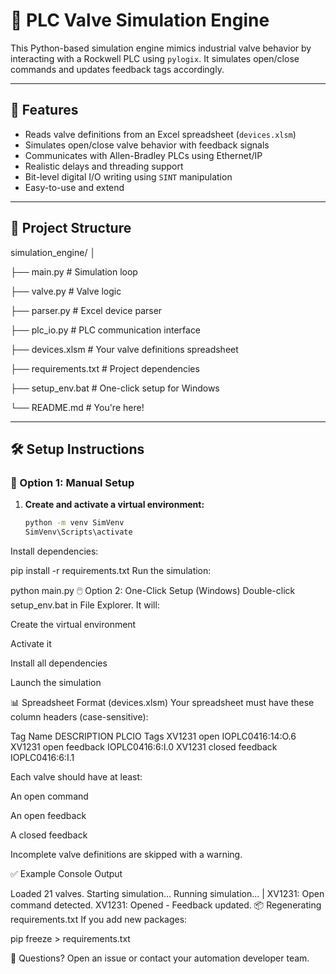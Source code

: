 # 🧪 PLC Valve Simulation Engine

This Python-based simulation engine mimics industrial valve behavior by interacting with a Rockwell PLC using `pylogix`. It simulates open/close commands and updates feedback tags accordingly.

---

## 🚀 Features

- Reads valve definitions from an Excel spreadsheet (`devices.xlsm`)
- Simulates open/close valve behavior with feedback signals
- Communicates with Allen-Bradley PLCs using Ethernet/IP
- Realistic delays and threading support
- Bit-level digital I/O writing using `SINT` manipulation
- Easy-to-use and extend

---

## 📁 Project Structure

simulation_engine/
│

├── main.py # Simulation loop

├── valve.py # Valve logic

├── parser.py # Excel device parser

├── plc_io.py # PLC communication interface

├── devices.xlsm # Your valve definitions spreadsheet

├── requirements.txt # Project dependencies

├── setup_env.bat # One-click setup for Windows

└── README.md # You're here!


---

## 🛠️ Setup Instructions

### 🧵 Option 1: Manual Setup

1. **Create and activate a virtual environment:**

   ```bash
   python -m venv SimVenv
   SimVenv\Scripts\activate
Install dependencies:


pip install -r requirements.txt
Run the simulation:


python main.py
🖱️ Option 2: One-Click Setup (Windows)
Double-click setup_env.bat in File Explorer. It will:

Create the virtual environment

Activate it

Install all dependencies

Launch the simulation

📊 Spreadsheet Format (devices.xlsm)
Your spreadsheet must have these column headers (case-sensitive):

Tag Name	DESCRIPTION	PLCIO Tags
XV1231	open	IOPLC0416:14:O.6
XV1231	open feedback	IOPLC0416:6:I.0
XV1231	closed feedback	IOPLC0416:6:I.1

Each valve should have at least:

An open command

An open feedback

A closed feedback

Incomplete valve definitions are skipped with a warning.

✅ Example Console Output

Loaded 21 valves. Starting simulation...
Running simulation... |
XV1231: Open command detected.
XV1231: Opened - Feedback updated.
📦 Regenerating requirements.txt
If you add new packages:


pip freeze > requirements.txt

💬 Questions?
Open an issue or contact your automation developer team.
